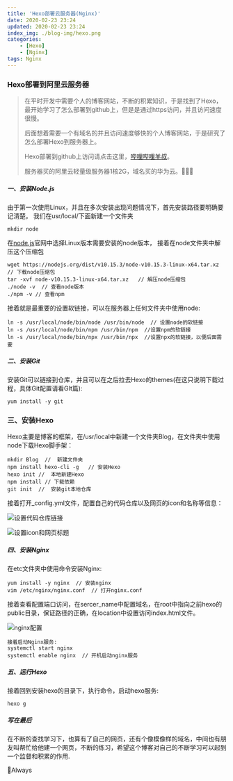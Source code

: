 ```yaml
---
title: 'Hexo部署云服务器(Nginx)'
date: 2020-02-23 23:24
updated: 2020-02-23 23:24
index_img: ./blog-img/hexo.png
categories: 
	- [Hexo]
	- [Nginx]
tags: Nginx
---
```


<h3>Hexo部署到阿里云服务器</h3>

> 在平时开发中需要个人的博客网站，不断的积累知识，于是找到了Hexo，最开始学习了怎么部署到github上，但是是通过https访问，并且访问速度很慢。
>
> 后面想着需要一个有域名的并且访问速度够快的个人博客网站，于是研究了怎么部署Hexo到服务器上。
>
> Hexo部署到github上访问请点击这里，[哔哩哔哩羊叔](https://www.bilibili.com/video/BV1Yb411a7ty?from=search&seid=7896361255674325515)。
>
> 服务器买的阿里云轻量级服务器1核2G，域名买的华为云。🧑🏻‍💻

<h5>一、安装Node.js</h5>

<p>由于第一次使用Linux，并且在多次安装出现问题情况下，首先安装路径要明确要记清楚。
我们在usr/local/下面新建一个文件夹 </p>

``` linux
mkdir node
```

<p>在<a href="https://nodejs.org/dist/">node.js</a>官网中选择Linux版本需要安装的node版本， 接着在node文件夹中解压这个压缩包</p>

```
wget https://nodejs.org/dist/v10.15.3/node-v10.15.3-linux-x64.tar.xz    // 下载node压缩包 
tar -xvf node-v10.15.3-linux-x64.tar.xz   // 解压node压缩包
./node -v  // 查看node版本
./npm -v // 查看npm
```

接着就是最重要的设置软链接，可以在服务器上任何文件夹中使用node:

``` 
ln -s /usr/local/node/bin/node /usr/bin/node  // 设置node的软链接
ln -s /usr/local/node/bin/npm /usr/bin/npm  //设置npm的软链接 
ln -s /usr/local/node/bin/npx /usr/bin/npx  //设置npx的软链接，以便后面需要
```

<h5>二、安装Git</h5>

<p>安装Git可以链接到仓库，并且可以在之后拉去Hexo的themes(在这只说明下载过程，具体Git配置请看GIt篇):</p>

```
yum install -y git
```

<h3>三、安装Hexo</h3>

<p>Hexo主要是博客的框架，在/usr/local中新建一个文件夹Blog，在文件夹中使用node下载Hexo脚手架：</p>

```
mkdir Blog  // 	新建文件夹
npm install hexo-cli -g   // 安装Hexo
hexo init //  本地新建Hexo
npm install // 下载依赖
git init  //  安装git本地仓库
```

<p>接着打开_config.yml文件，配置自己的代码仓库以及网页的icon和名称等信息：</p>

![设置代码仓库链接](https://moki-blog.oss-cn-chengdu.aliyuncs.com/blogImg/hexoconfig.png)

![设置icon和网页标题](https://moki-blog.oss-cn-chengdu.aliyuncs.com/blogImg/hexoconfig2.png)

<h5>四、安装Nginx</h5>

<p>在etc文件夹中使用命令安装Nginx:</p>

```
yum install -y nginx  // 安装nginx
vim /etc/nginx/nginx.conf  // 打开nginx.conf
```

<p>接着查看配置端口访问，在sercer_name中配置域名，在root中指向之前hexo的public目录，保证路径的正确，在location中设置访问index.html文件。</p>

![nginx配置](https://moki-blog.oss-cn-chengdu.aliyuncs.com/blogImg/nginx.png)

```
接着启动Nginx服务:
systemctl start nginx
systemctl enable nginx  // 开机启动nginx服务
```

<h5>五、运行Hexo</h5>

<p>接着回到安装hexo的目录下，执行命令，启动hexo服务:</p>

```
hexo g
```

<h5>写在最后</h5>

<p>在不断的查找学习下，也算有了自己的网页，还有个像模像样的域名，中间也有朋友叫帮忙给他建一个网页，不断的练习，希望这个博客对自己的不断学习可以起到一个监督和积累的作用.</p>

<p>🌈Always</p>

